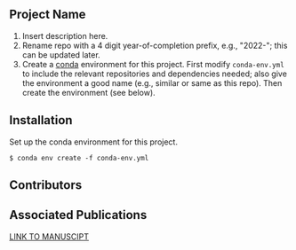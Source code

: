 Project Name
---
1. Insert description here.
2. Rename repo with a 4 digit year-of-completion prefix, e.g., "2022-"; this can be updated later.
3. Create a [conda](https://www.anaconda.com/) environment for this project.  First modify `conda-env.yml` to include the relevant repositories and dependencies needed; also give the environment a good name (e.g., similar or same as this repo). Then create the environment (see below).

Installation
---

Set up the conda environment for this project.
```code
$ conda env create -f conda-env.yml
```

Contributors
---

Associated Publications
---
[LINK TO MANUSCIPT]()

